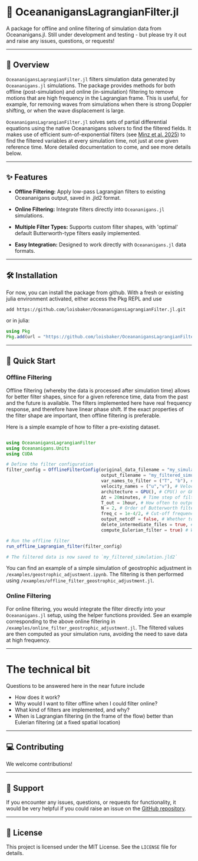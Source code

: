 
# :ocean: OceananigansLagrangianFilter.jl

A package for offline and online filtering of simulation data from Oceananigans.jl. Still under development and testing - but please try it out and raise any issues, questions, or requests!

---
## 📄 Overview

`OceananigansLagrangianFilter.jl` filters simulation data generated by `Oceananigans.jl` simulations. The package provides methods for both offline (post-simulation) and online (in-simulation) filtering to remove motions that are high frequency in the Lagrangian frame. This is useful, for example, for removing waves from simulations when there is strong Doppler shifting, or when the wave displacement is large. 

`OceananigansLagrangianFilter.jl` solves sets of partial differential equations using the native Oceananigans solvers to find the filtered fields. It makes use of efficient sum-of-exponential filters (see [Minz et al. 2025](https://journals.aps.org/prfluids/abstract/10.1103/4d4f-38wx)) to find the filtered variables at every simulation time, not just at one given reference time. More detailed documentation to come, and see more details below. 

---
## ✨ Features

* **Offline Filtering:** Apply low-pass Lagrangian filters to existing Oceananigans output, saved in .jld2 format. 

* **Online Filtering:** Integrate filters directly into `Oceananigans.jl` simulations.

* **Multiple Filter Types:** Supports custom filter shapes, with 'optimal' default Butterworth-type filters easily implemented.

* **Easy Integration:** Designed to work directly with `Oceananigans.jl` data formats.

---
## 🛠️ Installation

For now, you can install the package from github. With a fresh or existing julia environment activated, either 
access the Pkg REPL and use
```
add https://github.com/loisbaker/OceananigansLagrangianFilter.jl.git
```

or in julia:
```julia
using Pkg
Pkg.add(url = "https://github.com/loisbaker/OceananigansLagrangianFilter.jl.git")

```

---
## 🚀 Quick Start

### Offline Filtering

Offline filtering (whereby the data is processed after simulation time) allows for better filter shapes, since for a given reference time, data from the past and the future is available. The filters implemented here have real frequency response, and therefore have linear phase shift. If the exact properties of the filter shape are important, then offline filtering is preferable. 

Here is a simple example of how to filter a pre-existing dataset.

```julia

using OceananigansLagrangianFilter
using Oceananigans.Units
using CUDA

# Define the filter configuration
filter_config = OfflineFilterConfig(original_data_filename = "my_simulation.jld2", # Where the original simulation output is
                                    output_filename = "my_filtered_simulation.jld2" # Where to save the filtered output
                                    var_names_to_filter = ("T", "b"), # Which variables to filter
                                    velocity_names = ("u","v"), # Velocities to use for Lagrangian filtering
                                    architecture = GPU(), # CPU() or GPU()
                                    Δt = 20minutes, # Time step of filtering simulation
                                    T_out = 1hour, # How often to output filtered data
                                    N = 2, # Order of Butterworth filter
                                    freq_c = 1e-4/2, # Cut-off frequency of Butterworth filter
                                    output_netcdf = false, # Whether to output filtered data to a netcdf file in addition to .jld2
                                    delete_intermediate_files = true, # Delete the individual output of the forward and backward passes
                                    compute_Eulerian_filter = true) # Whether to compute the Eulerian filter for comparison

# Run the offline filter
run_offline_Lagrangian_filter(filter_config)

# The filtered data is now saved to `my_filtered_simulation.jld2`
```
You can find an example of a simple simulation of geostrophic adjustment in `/examples/geostrophic_adjustment.ipynb`. The filtering is then performed using `/examples/offline_filter_geostrophic_adjustment.jl`.

### Online Filtering

For online filtering, you would integrate the filter directly into your `Oceananigans.jl` setup, using the helper functions provided. See an example corresponding to the above online filtering in `/examples/online_filter_geostrophic_adjustment.jl`. The filtered values are then computed as your simulation runs, avoiding the need to save data at high frequency. 

---
# The technical bit
Questions to be answered here in the near future include
* How does it work?
* Why would I want to filter offline when I could filter online?
* What kind of filters are implemented, and why?
* When is Lagrangian filtering (in the frame of the flow) better than Eulerian filtering (at a fixed spatial location)

---
## 💻 Contributing

We welcome contributions! 

---
## 🤝 Support

If you encounter any issues, questions, or requests for functionality, it would be very helpful if you could raise an issue on the [GitHub repository](https://github.com/loisbaker/OceananigansLagrangianFilter/issues).

---
## 📜 License

This project is licensed under the MIT License. See the `LICENSE` file for details.
```